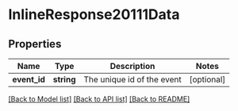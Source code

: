# InlineResponse20111Data

## Properties
Name | Type | Description | Notes
------------ | ------------- | ------------- | -------------
**event_id** | **string** | The unique id of the event | [optional] 

[[Back to Model list]](../../README.md#documentation-for-models) [[Back to API list]](../../README.md#documentation-for-api-endpoints) [[Back to README]](../../README.md)

